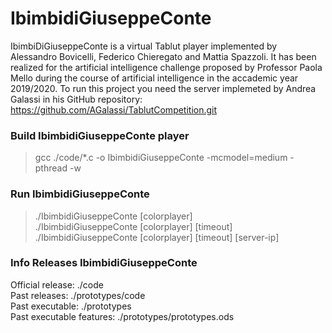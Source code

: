 # IbimbidiGiuseppeConte
IbimbiDiGiuseppeConte is a virtual Tablut player implemented by Alessandro Bovicelli, Federico Chieregato and
 Mattia Spazzoli. It has been realized for the artificial intelligence challenge proposed by Professor Paola
Mello during the course of artificial intelligence in the accademic year 2019/2020.
To run this project you need the server implemeted by Andrea Galassi in his GitHub repository: https://github.com/AGalassi/TablutCompetition.git

### Build IbimbidiGiuseppeConte player
> gcc ./code/*.c -o IbimbidiGiuseppeConte -mcmodel=medium -pthread -w


### Run IbimbidiGiuseppeConte
> ./IbimbidiGiuseppeConte [colorplayer]  
> ./IbimbidiGiuseppeConte [colorplayer] [timeout]  
> ./IbimbidiGiuseppeConte [colorplayer] [timeout] [server-ip]


### Info Releases IbimbidiGiuseppeConte
Official release: ./code  
Past releases: ./prototypes/code  
Past executable: ./prototypes  
Past executable features: ./prototypes/prototypes.ods